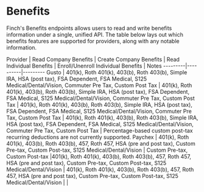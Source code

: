 # Benefits

Finch's Benefits endpoints allows users to read and write benefits information under a single, unified API. The table below lays out which benefits features are supported for providers, along with any notable information.


 Provider | Read Company Benefits | Create Company Benefits | Read Individual Benefits | Enroll/Unenroll Individual Benefits | Notes
---------|----------|---------
 Gusto | 401(k), Roth 401(k), 403(b), Roth 403(b), Simple IRA, HSA (post tax), FSA Dependent, FSA Medical, S125 Medical/Dental/Vision, Commuter Pre Tax, Custom Post Tax | 401(k), Roth 401(k), 403(b), Roth 403(b), Simple IRA, HSA (post tax), FSA Dependent, FSA Medical, S125 Medical/Dental/Vision, Commuter Pre Tax, Custom Post Tax | 401(k), Roth 401(k), 403(b), Roth 403(b), Simple IRA, HSA (post tax), FSA Dependent, FSA Medical, S125 Medical/Dental/Vision, Commuter Pre Tax, Custom Post Tax | 401(k), Roth 401(k), 403(b), Roth 403(b), Simple IRA, HSA (post tax), FSA Dependent, FSA Medical, S125 Medical/Dental/Vision, Commuter Pre Tax, Custom Post Tax | Percentage-based custom post-tax recurring deductions are not currently supported.
 Paychex | 401(k), Roth 401(k), 403(b), Roth 403(b), 457, Roth 457, HSA (pre and post tax), Custom Pre-tax, Custom Post-tax, S125 Medical/Dental/Vision | Custom Pre-tax, Custom Post-tax |401(k), Roth 401(k), 403(b), Roth 403(b), 457, Roth 457, HSA (pre and post tax), Custom Pre-tax, Custom Post-tax, S125 Medical/Dental/Vision | 401(k), Roth 401(k), 403(b), Roth 403(b), 457, Roth 457, HSA (pre and post tax), Custom Pre-tax, Custom Post-tax, S125 Medical/Dental/Vision | |